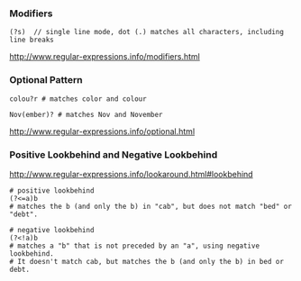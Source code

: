 ### Modifiers
```
(?s)  // single line mode, dot (.) matches all characters, including line breaks
```
http://www.regular-expressions.info/modifiers.html


### Optional Pattern
```
colou?r # matches color and colour

Nov(ember)? # matches Nov and November
```
http://www.regular-expressions.info/optional.html


### Positive Lookbehind and Negative Lookbehind
http://www.regular-expressions.info/lookaround.html#lookbehind
```
# positive lookbehind
(?<=a)b
# matches the b (and only the b) in "cab", but does not match "bed" or "debt".

# negative lookbehind
(?<!a)b
# matches a "b" that is not preceded by an "a", using negative lookbehind.
# It doesn't match cab, but matches the b (and only the b) in bed or debt.
```